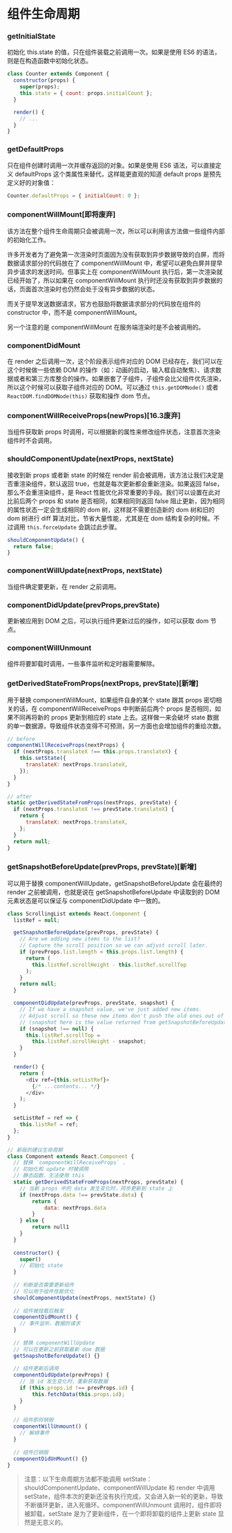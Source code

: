# 组件生命周期
### getInitialState
初始化 this.state 的值，只在组件装载之前调用一次。如果是使用 ES6 的语法，则是在构造函数中初始化状态。

``` js
class Counter extends Component {
  constructor(props) {
    super(props);
    this.state = { count: props.initialCount };
  }

  render() {
    // ...
  }
}
```

### getDefaultProps
只在组件创建时调用一次并缓存返回的对象。如果是使用 ES6 语法，可以直接定义 defaultProps 这个类属性来替代，这样能更直观的知道 default props 是预先定义好的对象值：

``` js
Counter.defaultProps = { initialCount: 0 };
```

### componentWillMount[即将废弃]
该方法在整个组件生命周期只会被调用一次，所以可以利用该方法做一些组件内部的初始化工作。

许多开发者为了避免第一次渲染时页面因为没有获取到异步数据导致的白屏，而将数据请求部分的代码放在了 componentWillMount 中，希望可以避免白屏并提早异步请求的发送时间。但事实上在 componentWillMount 执行后，第一次渲染就已经开始了，所以如果在 componentWillMount 执行时还没有获取到异步数据的话，页面首次渲染时也仍然会处于没有异步数据的状态。

而关于提早发送数据请求，官方也鼓励将数据请求部分的代码放在组件的 constructor 中，而不是 componentWillMount。

另一个注意的是 componentWillMount 在服务端渲染时是不会被调用的。
### componentDidMount
在 render 之后调用一次，这个阶段表示组件对应的 DOM 已经存在，我们可以在这个时候做一些依赖 DOM 的操作（如：动画的启动，输入框自动聚焦）、请求数据或者和第三方库整合的操作。如果嵌套了子组件，子组件会比父组件优先渲染，所以这个时候可以获取子组件对应的 DOM。可以通过 `this.getDOMNode()` 或者 `ReactDOM.findDOMNode(this)` 获取和操作 dom 节点。
### componentWillReceiveProps(newProps)[16.3废弃]
当组件获取新 props 时调用，可以根据新的属性来修改组件状态，注意首次渲染组件时不会调用。
### shouldComponentUpdate(nextProps, nextState)
接收到新 props 或者新 state 的时候在 render 前会被调用，该方法让我们决定是否重渲染组件，默认返回 true，也就是每次更新都会重新渲染。如果返回 false，那么不会重渲染组件，是 React 性能优化非常重要的手段。我们可以设置在此对比前后两个 props 和 state 是否相同，如果相同则返回 false 阻止更新，因为相同的属性状态一定会生成相同的 dom 树，这样就不需要创造新的 dom 树和旧的 dom 树进行 diff 算法对比，节省大量性能，尤其是在 dom 结构复杂的时候。不过调用 `this.forceUpdate` 会跳过此步骤。

``` js
shouldComponentUpdate() {
  return false;
}
```
### componentWillUpdate(nextProps, nextState)
当组件确定要更新，在 render 之前调用。
### componentDidUpdate(prevProps,prevState)
更新被应用到 DOM 之后，可以执行组件更新过后的操作，如可以获取 dom 节点。

### componentWillUnmount
组件将要卸载时调用，一些事件监听和定时器需要解除。

### getDerivedStateFromProps(nextProps, prevState)[新增]
用于替换 componentWillMount，如果组件自身的某个 state 跟其 props 密切相关的话，在 componentWillReceiveProps 中判断前后两个 props 是否相同，如果不同再将新的 props 更新到相应的 state 上去。这样做一来会破坏 state 数据的单一数据源，导致组件状态变得不可预测，另一方面也会增加组件的重绘次数。

``` js
// before
componentWillReceiveProps(nextProps) {	
  if (nextProps.translateX !== this.props.translateX) {
    this.setState({	
      translateX: nextProps.translateX,	
    });	
  }	
}

// after
static getDerivedStateFromProps(nextProps, prevState) {
  if (nextProps.translateX !== prevState.translateX) {
    return {
      translateX: nextProps.translateX,
    };
  }
  return null;
}
```

### getSnapshotBeforeUpdate(prevProps, prevState)[新增]
可以用于替换 componentWillUpdate，getSnapshotBeforeUpdate 会在最终的 render 之前被调用，也就是说在 getSnapshotBeforeUpdate 中读取到的 DOM 元素状态是可以保证与 componentDidUpdate 中一致的。

``` js
class ScrollingList extends React.Component {
  listRef = null;

  getSnapshotBeforeUpdate(prevProps, prevState) {
    // Are we adding new items to the list?
    // Capture the scroll position so we can adjust scroll later.
    if (prevProps.list.length < this.props.list.length) {
      return (
        this.listRef.scrollHeight - this.listRef.scrollTop
      );
    }
    return null;
  }

  componentDidUpdate(prevProps, prevState, snapshot) {
    // If we have a snapshot value, we've just added new items.
    // Adjust scroll so these new items don't push the old ones out of view.
    // (snapshot here is the value returned from getSnapshotBeforeUpdate)
    if (snapshot !== null) {
      this.listRef.scrollTop =
        this.listRef.scrollHeight - snapshot;
    }
  }

  render() {
    return (
      <div ref={this.setListRef}>
        {/* ...contents... */}
      </div>
    );
  }

  setListRef = ref => {
    this.listRef = ref;
  };
}
```

``` js
// 新版的建议生命周期
class Component extends React.Component {
  // 替换 `componentWillReceiveProps` ，
  // 初始化和 update 时被调用
  // 静态函数，无法使用 this
  static getDerivedStateFromProps(nextProps, prevState) {
    // 当新 props 中的 data 发生变化时，同步更新到 state 上
	if (nextProps.data !== prevState.data) {
		return {
			data: nextProps.data
		}
	} else {
		return null1
	}
  }
  
  constructor() {
    super()
    // 初始化 state
  }
  
  // 判断是否需要更新组件
  // 可以用于组件性能优化
  shouldComponentUpdate(nextProps, nextState) {}
  
  // 组件被挂载后触发
  componentDidMount() {
    // 事件监听、数据的请求
  }
  
  // 替换 componentWillUpdate
  // 可以在更新之前获取最新 dom 数据
  getSnapshotBeforeUpdate() {}
  
  // 组件更新后调用
  componentDidUpdate(prevProps) {
    // 当 id 发生变化时，重新获取数据
	if (this.props.id !== prevProps.id) {
		this.fetchData(this.props.id);
	}
  }
  
  // 组件即将销毁
  componentWillUnmount() {
    // 解绑事件
  }
  
  // 组件已销毁
  componentDidUnMount() {}
}
```

> 注意：以下生命周期方法都不能调用 setState：shouldComponentUpdate、componentWillUpdate 和 render 中调用 setState，组件本次的更新还没有执行完成，又会进入新一轮的更新，导致不断循环更新，进入死循环。componentWillUnmount 调用时，组件即将被卸载，setState 是为了更新组件，在一个即将卸载的组件上更新 state 显然是无意义的。